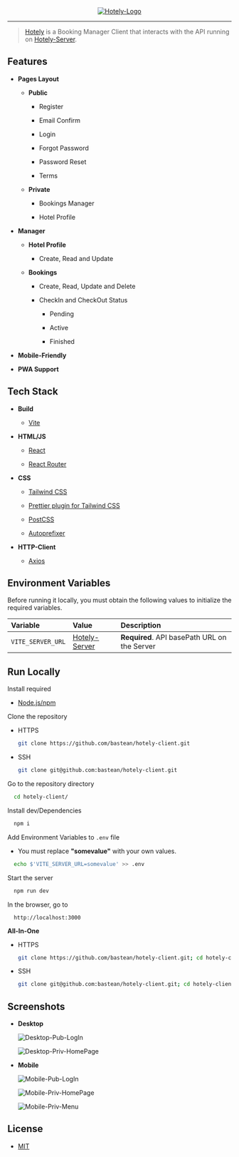 <div align="center">
  <a href="https://github.com/bastean" target="_blank" rel="noopener noreferrer">
    <img width="" src="./doc/Readme/Logo.png" alt="Hotely-Logo">
  </a>
</div>

---

> [Hotely](https://github.com/bastean/hotely-client) is a Booking Manager Client that interacts with the API running on [Hotely-Server](https://github.com/bastean/hotely-server).

## Features

- **Pages Layout**

  - **Public**

    - Register

    - Email Confirm

    - Login

    - Forgot Password

    - Password Reset

    - Terms

  - **Private**

    - Bookings Manager

    - Hotel Profile

- **Manager**

  - **Hotel Profile**

    - Create, Read and Update

  - **Bookings**

    - Create, Read, Update and Delete

    - CheckIn and CheckOut Status

      - Pending

      - Active

      - Finished

- **Mobile-Friendly**

- **PWA Support**

## Tech Stack

- **Build**

  - [Vite](https://github.com/vitejs/vite)

- **HTML/JS**

  - [React](https://github.com/facebook/react)

  - [React Router](https://github.com/remix-run/react-router)

- **CSS**

  - [Tailwind CSS](https://github.com/tailwindlabs/tailwindcss)

  - [Prettier plugin for Tailwind CSS](https://github.com/tailwindlabs/prettier-plugin-tailwindcss)

  - [PostCSS](https://github.com/postcss/postcss)

  - [Autoprefixer](https://github.com/postcss/autoprefixer)

- **HTTP-Client**

  - [Axios](https://github.com/axios/axios)

## Environment Variables

Before running it locally, you must obtain the following values to initialize the required variables.

| Variable          | Value                                                     | Description                                  |
| :---------------- | :-------------------------------------------------------- | :------------------------------------------- |
| `VITE_SERVER_URL` | [Hotely-Server](https://github.com/bastean/hotely-server) | **Required**. API basePath URL on the Server |

## Run Locally

Install required

- [Node.js/npm](https://nodejs.org/en/download)

Clone the repository

- HTTPS

  ```bash
  git clone https://github.com/bastean/hotely-client.git
  ```

- SSH

  ```bash
  git clone git@github.com:bastean/hotely-client.git
  ```

Go to the repository directory

```bash
  cd hotely-client/
```

Install dev/Dependencies

```bash
  npm i
```

Add Environment Variables to `.env` file

- You must replace **"somevalue"** with your own values.

```bash
  echo $'VITE_SERVER_URL=somevalue' >> .env
```

Start the server

```bash
  npm run dev
```

In the browser, go to

```
  http://localhost:3000
```

**All-In-One**

- HTTPS

  ```bash
  git clone https://github.com/bastean/hotely-client.git; cd hotely-client/; npm i; echo $'VITE_SERVER_URL=somevalue' >> .env; npm run dev;
  ```

- SSH

  ```bash
  git clone git@github.com:bastean/hotely-client.git; cd hotely-client/; npm i; echo $'VITE_SERVER_URL=somevalue' >> .env; npm run dev;
  ```

## Screenshots

- **Desktop**

  ![Desktop-Pub-LogIn](./doc/Readme/Desktop-Pub-LogIn.png)

  ![Desktop-Priv-HomePage](./doc/Readme/Desktop-Priv-Home.png)

- **Mobile**

  ![Mobile-Pub-LogIn](./doc/Readme/Mobile-Pub-LogIn.png)

  ![Mobile-Priv-HomePage](./doc/Readme/Mobile-Priv-Home.png)

  ![Mobile-Priv-Menu](./doc/Readme/Mobile-Priv-Menu.png)

## License

- [MIT](./LICENSE)
